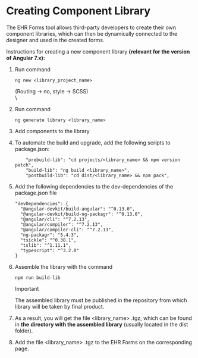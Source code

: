 # Creating Component Library

The EHR Forms tool allows third-party developers to create their own component libraries, which can then be dynamically connected to the designer and used in the created forms.

Instructions for creating a new component library **(relevant for the version of Angular 7.x):**

1.  Run command

    ```
    ng new <library_project_name>
    ```

    (Routing -> no, style -> SCSS)\
    \

2.  Run command

    ```
    ng generate library <library_name>
    ```
3. Add components to the library
4.  To automate the build and upgrade, add the following scripts to package.json:

    ```
        "prebuild-lib": "cd projects/<library_name> && npm version patch",
        "build-lib": "ng build <library_name>",
        "postbuild-lib": "cd dist/<library_name> && npm pack",
    ```
5.  Add the following dependencies to the dev-dependencies of the package.json file

    ```
    "devDependencies": {
      "@angular-devkit/build-angular": "^0.13.0",
      "@angular-devkit/build-ng-packagr": "^0.13.0",
      "@angular/cli": "^7.2.13",
      "@angular/compiler": "^7.2.13",
      "@angular/compiler-cli": "^7.2.13",
      "ng-packagr": "5.4.3",
      "tsickle": "^0.38.1",
      "tslib": "^1.11.1",
      "typescript": "^3.2.0"
    }
    ```
6.  Assemble the library with the command

    ```
    npm run build-lib
    ```

    Important

    The assembled library must be published in the repository from which library will be taken by final product.
7. As a result, you will get the file \<library\_name> .tgz, which can be found in **the** **directory with the assembled library** (usually located in the dist folder).
8. Add the file \<library\_name> .tgz to the EHR Forms on the corresponding page.
